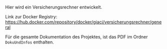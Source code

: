 Hier wird ein Versicherungsrechner entwickelt.

Link zur Docker Registry: https://hub.docker.com/repository/docker/giaci/versicherungsrechner/general

Für die gesamte Dokumentation des Projektes, ist das PDF im Ordner `DokuUndInfos` enthalten.